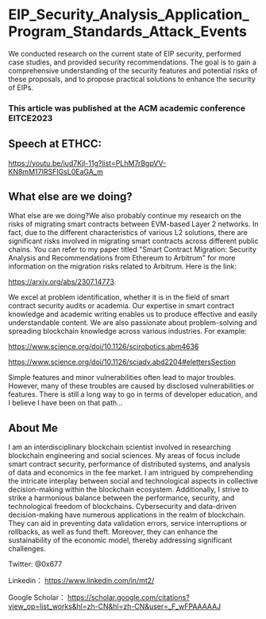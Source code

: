 # EIP_Security_Analysis_Application_Program_Standards_Attack_Events
We conducted research on the current state of EIP security, performed case studies, and provided security recommendations. The goal is to gain a comprehensive understanding of the security features and potential risks of these proposals, and to propose practical solutions to enhance the security of EIPs.
### This article was published at the ACM academic conference EITCE2023 



## Speech at ETHCC:
https://youtu.be/iud7Kjl-11g?list=PLhM7rBgpVV-KN8mM17IRSFIGsL0EaGA_m
## What else are we doing?
What else are we doing?We also probably continue my research on the risks of migrating smart contracts between EVM-based Layer 2 networks. In fact, due to the different characteristics of various L2 solutions, there are significant risks involved in migrating smart contracts across different public chains. You can refer to my paper titled "Smart Contract Migration: Security Analysis and Recommendations from Ethereum to Arbitrum" for more information on the migration risks related to Arbitrum. Here is the link:

https://arxiv.org/abs/2307.14773.

We excel at problem identification, whether it is in the field of smart contract security audits or academia. Our expertise in smart contract knowledge and academic writing enables us to produce effective and easily understandable content. We are also passionate about problem-solving and spreading blockchain knowledge across various industries. For example:

https://www.science.org/doi/10.1126/scirobotics.abm4636

https://www.science.org/doi/10.1126/sciadv.abd2204#elettersSection

Simple features and minor vulnerabilities often lead to major troubles. However, many of these troubles are caused by disclosed vulnerabilities or features. There is still a long way to go in terms of developer education, and I believe I have been on that path...


## About Me
I am an interdisciplinary blockchain scientist involved in researching blockchain engineering and social sciences. My areas of focus include smart contract security, performance of distributed systems, and analysis of data and economics in the fee market. I am intrigued by comprehending the intricate interplay between social and technological aspects in collective decision-making within the blockchain ecosystem. Additionally, I strive to strike a harmonious balance between the performance, security, and technological freedom of  blockchains.
Cybersecurity and data-driven decision-making have numerous applications in the realm of blockchain. They can aid in preventing data validation errors, service interruptions or rollbacks, as well as fund theft. Moreover, they can enhance the sustainability of the economic model, thereby addressing significant challenges.

Twitter:
@0x677

Linkedin：
https://www.linkedin.com/in/mt2/

Google Scholar：
https://scholar.google.com/citations?view_op=list_works&hl=zh-CN&hl=zh-CN&user=_F_wFPAAAAAJ
